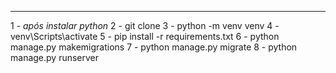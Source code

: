  ***

1 - *após instalar python*
2 - git clone
3 - python -m venv venv 
4 - venv\Scripts\activate
5 - pip install -r requirements.txt
6 - python manage.py makemigrations
7 - python manage.py migrate
8 - python manage.py runserver
